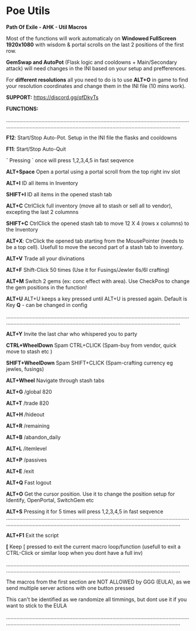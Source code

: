 # Poe Utils
**Path Of Exile - AHK - Util Macros**

Most of the functions will work automaticaly on **Windowed FullScreen 1920x1080** with wisdom & portal scrolls on the last 2 positions of the first row.

**GemSwap and AutoPot** (Flask logic and cooldowns + Main/Secondary attack) will need changes in the INI based on your setup and prefferences.

For **different resolutions** all you need to do is to use **ALT+O** in game to find your resolution coordinates and change them in the INI file (10 mins work).

**SUPPORT:** https://discord.gg/qfDkyTs


**FUNCTIONS:**

..................................................................................................................................................................................................................................................


**F12**: Start/Stop Auto-Pot. Setup in the INI file the flasks and cooldowns

**F11**: Start/Stop Auto-Quit


**\`** Pressing \` once will press 1,2,3,4,5 in fast seqvence 

**ALT+Space** Open a portal using a portal scroll from the top right inv slot

**ALT+I** ID all items in Inventory

**SHIFT+I** ID all items in the opened stash tab 

**ALT+C** CtrlClick full inventory (move all to stash or sell all to vendor), excepting the last 2 columnns

**SHIFT+C** CtrlClick the opened stash tab to move 12 X 4 (rows x columns) to the Inventory

**ALT+X**: CtrClick the opened tab starting from the MousePointer (needs to be a top cell). Usefull to move the second part of a stash tab to inventory.

**ALT+V** Trade all your divinations

**ALT+F** Shift-Click 50 times (Use it for Fusings/Jewler 6s/6l crafting)

**ALT+M** Switch 2 gems (ex: conc effect with area). Use CheckPos to change the gem positions in the function! 

**ALT+U** ALT+U keeps a key pressed until ALT+U is pressed again. Default is Key **Q** - can be changed in config



..................................................................................................................................................................................................................................................

**ALT+Y** Invite the last char who whispered you to party

**CTRL+WheelDown**  Spam CTRL+CLICK (Spam-buy from vendor, quick move to stash etc )

**SHIFT+WheelDown**  Spam SHIFT+CLICK  (Spam-crafting currency eg jewles, fusings)

**ALT+Wheel** Navigate through stash tabs

**ALT+G** /global 820

**ALT+T** /trade 820 

**ALT+H** /hideout 

**ALT+R** /remaining

**ALT+B** /abandon_daily

**ALT+L** /itemlevel

**ALT+P** /passives

**ALT+E** /exit

**ALT+Q**  Fast logout

**ALT+O**  Get the cursor position. Use it to change the position setup for Identify, OpenPortal, SwitchGem etc

**ALT+S**  Pressing it for 5 times will press 1,2,3,4,5 in fast seqvence
..................................................................................................................................................................................................................................................

**ALT+F1** Exit the script

**[**  Keep [ pressed to exit the current macro loop/function (usefull to exit a CTRL-Click or similar loop when you dont have a full inv)

..................................................................................................................................................................................................................................................


The  macros from the first section are NOT ALLOWED by GGG (EULA), as we send multiple server actions with one button pressed

This can't be identified as we randomize all timmings, but dont use it if you want to stick to the EULA 

..................................................................................................................................................................................................................................................

